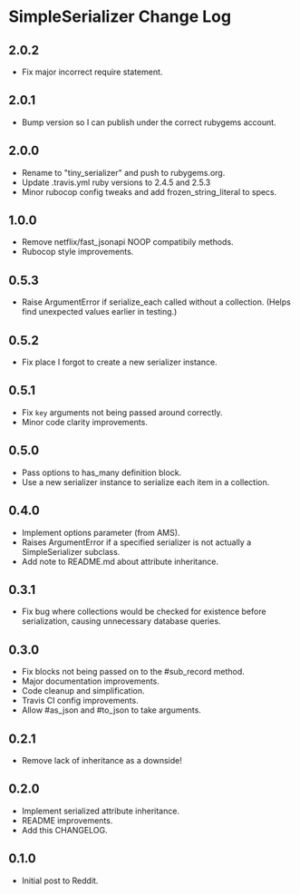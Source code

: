 # SimpleSerializer Change Log

## 2.0.2

* Fix major incorrect require statement.

## 2.0.1

* Bump version so I can publish under the correct rubygems account.

## 2.0.0

* Rename to "tiny_serializer" and push to rubygems.org.
* Update .travis.yml ruby versions to 2.4.5 and 2.5.3
* Minor rubocop config tweaks and add frozen\_string_literal to specs.

## 1.0.0

* Remove netflix/fast_jsonapi NOOP compatibily methods.
* Rubocop style improvements.

## 0.5.3

* Raise ArgumentError if serialize_each called without a collection.
  (Helps find unexpected values earlier in testing.)

## 0.5.2

* Fix place I forgot to create a new serializer instance.

## 0.5.1

* Fix `key` arguments not being passed around correctly.
* Minor code clarity improvements.

## 0.5.0

* Pass options to has_many definition block.
* Use a new serializer instance to serialize each item in a collection.

## 0.4.0

* Implement options parameter (from AMS).
* Raises ArgumentError if a specified serializer is not actually a
  SimpleSerializer subclass.
* Add note to README.md about attribute inheritance.

## 0.3.1

* Fix bug where collections would be checked for existence before serialization,
  causing unnecessary database queries.

## 0.3.0

* Fix blocks not being passed on to the #sub_record method.
* Major documentation improvements.
* Code cleanup and simplification.
* Travis CI config improvements.
* Allow #as_json and #to_json to take arguments.

## 0.2.1

* Remove lack of inheritance as a downside!

## 0.2.0

* Implement serialized attribute inheritance.
* README improvements.
* Add this CHANGELOG.

## 0.1.0

* Initial post to Reddit.
